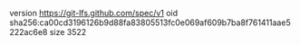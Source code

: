 version https://git-lfs.github.com/spec/v1
oid sha256:ca00cd3196126b9d88fa83805513fc0e069af609b7ba8f761411aae5222ac6e8
size 3522
